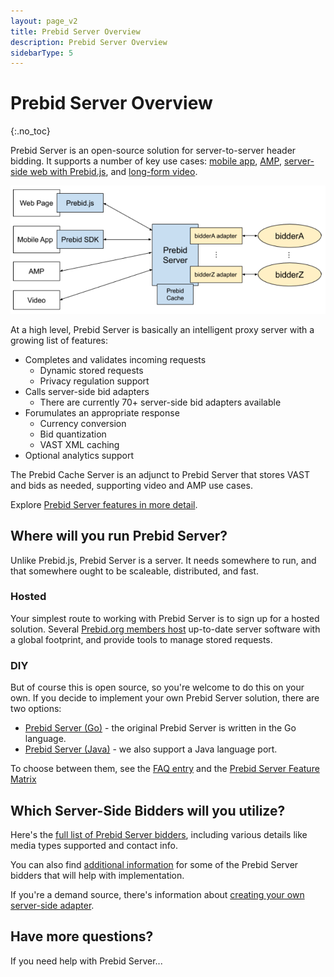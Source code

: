 ```yaml
---
layout: page_v2
title: Prebid Server Overview
description: Prebid Server Overview
sidebarType: 5
---
```


# Prebid Server Overview
{:.no_toc}

Prebid Server is an open-source solution for server-to-server header bidding. It supports a number of key use cases: [mobile app](/prebid-server/use-cases/pbs-sdk.html), [AMP](/prebid-server/use-cases/pbs-amp.html), [server-side web with Prebid.js](/prebid-server/use-cases/pbs-pbjs.html), and [long-form video](/prebid-server/use-cases/pbs-lfv.html).

![Prebid Server Architecture](/assets/images/prebid-server/pbs-architecture.png)

At a high level, Prebid Server is basically an intelligent proxy server with a growing list of features:
- Completes and validates incoming requests
  - Dynamic stored requests
  - Privacy regulation support
- Calls server-side bid adapters
  - There are currently 70+ server-side bid adapters available
- Forumulates an appropriate response
  - Currency conversion
  - Bid quantization
  - VAST XML caching
- Optional analytics support

The Prebid Cache Server is an adjunct to Prebid Server that stores VAST and bids as needed, supporting video and AMP use cases.

Explore [Prebid Server features in more detail](/prebid-server/pbs-features.html).

## Where will you run Prebid Server?

Unlike Prebid.js, Prebid Server is a server. It needs somewhere to run, and that somewhere ought to be scaleable, distributed, and fast.

### Hosted

Your simplest route to working with Prebid Server is to sign up for a hosted solution. Several [Prebid.org members host](/prebid-server/hosted-servers.html) up-to-date server software with a global footprint, and provide tools to manage stored requests.

### DIY

But of course this is open source, so you're welcome to do this on your own. If you decide to implement your own Prebid Server solution, there are two
options:

- [Prebid Server (Go)](/prebid-server/versions/pbs-versions-go.html) - the original Prebid Server is written in the Go language.
- [Prebid Server (Java)](/prebid-server/versions/pbs-versions-java.html) - we also support a Java language port.

To choose between them, see the [FAQ entry](http://prebid.org/faq/prebid-server-faq.html#why-are-there-two-versions-of-prebid-server-are-they-kept-in-sync) and the [Prebid Server Feature Matrix](/prebid-server/versions/pbs-versions-overview.html)

## Which Server-Side Bidders will you utilize?

Here's the [full list of Prebid Server bidders](/dev-docs/prebid-server-bidders.html), including various details like media types supported and contact info.

You can also find [additional information](/prebid-server/developers/pbs-bidder-info.html) for some of the Prebid Server bidders that will help with implementation.

If you're a demand source, there's information about [creating your own server-side adapter](/prebid-server/bidders/pbs-build-a-bid-adapter.html).

## Have more questions?

If you need help with Prebid Server...
